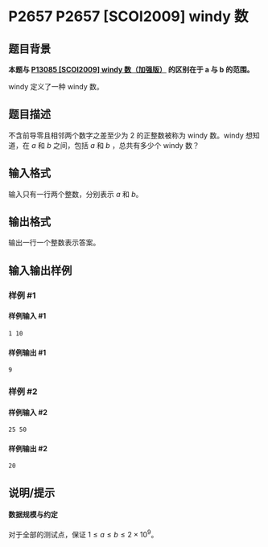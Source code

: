 # P2657 P2657 [SCOI2009] windy 数

## 题目背景

**本题与 [P13085 [SCOI2009] windy 数（加强版）](https://www.luogu.com.cn/problem/P13085) 的区别在于 $\bm{a}$ 与 $\bm{b}$ 的范围。**

windy 定义了一种 windy 数。

## 题目描述

不含前导零且相邻两个数字之差至少为 $2$ 的正整数被称为 windy 数。windy 想知道，在 $a$ 和 $b$ 之间，包括 $a$ 和 $b$ ，总共有多少个 windy 数？

## 输入格式

输入只有一行两个整数，分别表示 $a$ 和 $b$。

## 输出格式

输出一行一个整数表示答案。

## 输入输出样例

### 样例 #1

#### 样例输入 #1

```
1 10
```

#### 样例输出 #1

```
9
```

### 样例 #2

#### 样例输入 #2

```
25 50
```

#### 样例输出 #2

```
20
```

## 说明/提示

#### 数据规模与约定

对于全部的测试点，保证 $1 \leq a \leq b \leq 2 \times 10^9$。

